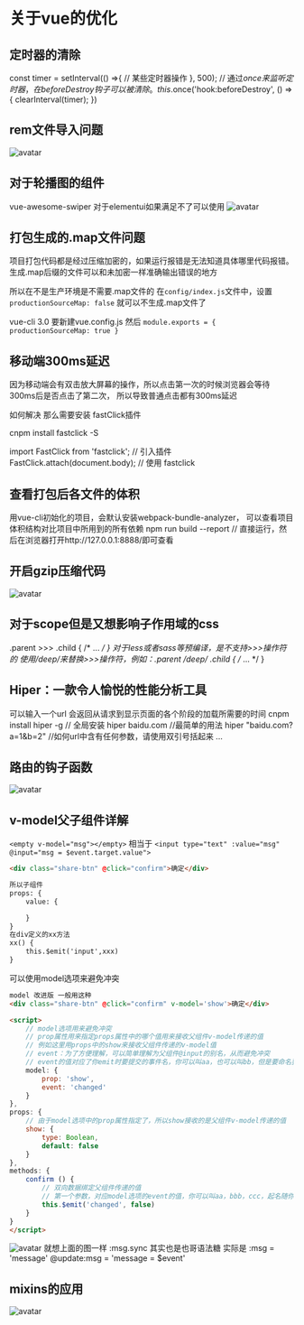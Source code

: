# 关于vue的优化

## 定时器的清除

const timer = setInterval(() =>{
    // 某些定时器操作
}, 500);
// 通过$once来监听定时器，在beforeDestroy钩子可以被清除。
this.$once('hook:beforeDestroy', () => {
    clearInterval(timer);
})

## rem文件导入问题

![avatar](rem文件导入问题.png)

## 对于轮播图的组件

vue-awesome-swiper 对于elementui如果满足不了可以使用
![avatar](vue-awesome-swiper.png)

## 打包生成的.map文件问题

项目打包代码都是经过压缩加密的，如果运行报错是无法知道具体哪里代码报错。 生成.map后缀的文件可以和未加密一样准确输出错误的地方

所以在不是生产环境是不需要.map文件的 在`config/index.js`文件中，设置 `productionSourceMap: false` 就可以不生成.map文件了

vue-cli 3.0 要新建vue.config.js
然后
`module.exports = {
    productionSourceMap: true
}`

## 移动端300ms延迟

因为移动端会有双击放大屏幕的操作，所以点击第一次的时候浏览器会等待300ms后是否点击了第二次， 所以导致普通点击都有300ms延迟

如何解决  那么需要安装  fastClick插件

cnpm install fastclick -S

import FastClick from 'fastclick'; // 引入插件
FastClick.attach(document.body); // 使用 fastclick

## 查看打包后各文件的体积

用vue-cli初始化的项目，会默认安装webpack-bundle-analyzer， 可以查看项目体积结构对比项目中所用到的所有依赖
npm run build --report // 直接运行，然后在浏览器打开http://127.0.0.1:8888/即可查看

## 开启gzip压缩代码

![avatar](开启gzip压缩代码.png)

## 对于scope但是又想影响子作用域的css

.parent >>> .child { /* ... */ }
对于less或者sass等预编译，是不支持>>>操作符的
使用/deep/来替换>>>操作符，例如：.parent /deep/ .child { /* ... */ }

## Hiper：一款令人愉悦的性能分析工具

可以输入一个url 会返回从请求到显示页面的各个阶段的加载所需要的时间
cnpm install hiper -g  // 全局安装
hiper baidu.com  //最简单的用法
hiper "baidu.com?a=1&b=2" //如何url中含有任何参数，请使用双引号括起来
...

## 路由的钩子函数

![avatar](导航完成之前获取.png)

## v-model父子组件详解

`<empty v-model="msg"></empty>`
相当于
`<input type="text" :value="msg" @input="msg = $event.target.value">`

```html
<div class="share-btn" @click="confirm">确定</div>

所以子组件
props: {
    value: {

    }
}
在div定义的xx方法
xx() {
    this.$emit('input',xxx)
}
```

可以使用model选项来避免冲突

```html
model 改进版 一般用这种
<div class="share-btn" @click="confirm" v-model='show'>确定</div>

<script>
    // model选项用来避免冲突
    // prop属性用来指定props属性中的哪个值用来接收父组件v-model传递的值
    // 例如这里用props中的show来接收父组件传递的v-model值
    // event：为了方便理解，可以简单理解为父组件@input的别名，从而避免冲突
    // event的值对应了你emit时要提交的事件名，你可以叫aa，也可以叫bb，但是要命名要有意义哦！！！
    model: {
        prop: 'show',
        event: 'changed'
    }
},
props: {
    // 由于model选项中的prop属性指定了，所以show接收的是父组件v-model传递的值
    show: {
        type: Boolean,
        default: false
    }
},
methods: {
    confirm () {
        // 双向数据绑定父组件传递的值
        // 第一个参数，对应model选项的event的值，你可以叫aa，bbb，ccc，起名随你
        this.$emit('changed', false)
    }
}
</script>
```

![avatar](组件化.png)
就想上面的图一样  :msg.sync 其实也是也哥语法糖
实际是   :msg = 'message' @update:msg = 'message = $event'

## mixins的应用

![avatar](打包之后文件、图片、背景图资源不存在或者路径错误的问题.png)
